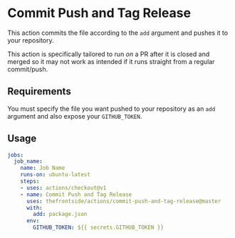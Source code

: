 # Commit Push and Tag Release
This action commits the file according to the `add` argument and pushes it to your repository.

This action is specifically tailored to run *on* a PR after it is closed and merged so it may not work as intended if it runs straight from a regular commit/push.

## Requirements
You must specify the file you want pushed to your repository as an `add` argument and also expose your `GITHUB_TOKEN`.

## Usage
```yaml
jobs:
  job_name:
    name: Job Name
    runs-on: ubuntu-latest
    steps:
    - uses: actions/checkout@v1
    - name: Commit Push and Tag Release
      uses: thefrontside/actions/commit-push-and-tag-release@master
      with:
        add: package.json
      env:
        GITHUB_TOKEN: ${{ secrets.GITHUB_TOKEN }}
```